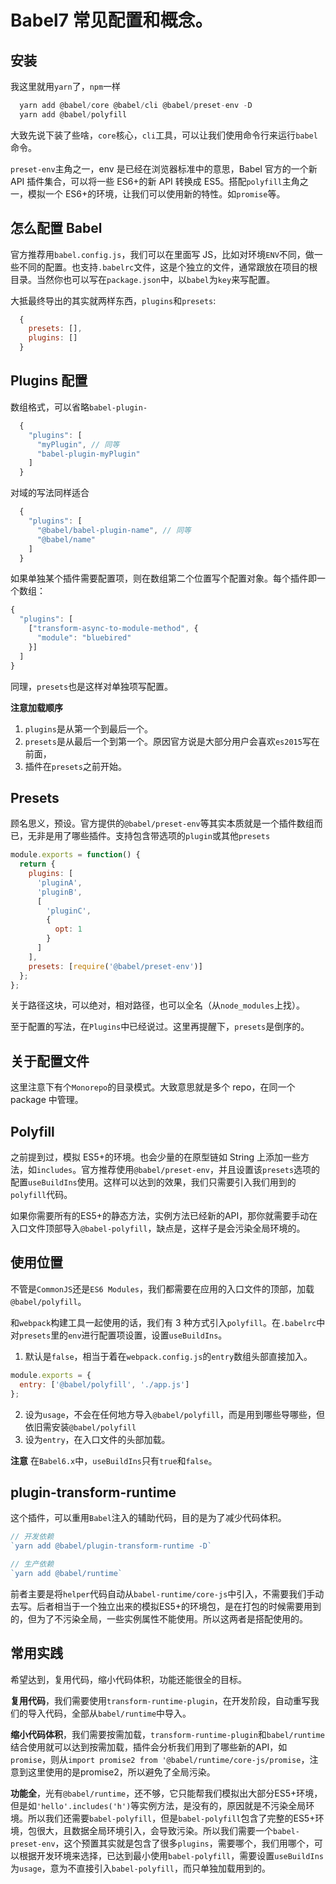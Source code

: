 # Babel7 常见配置和概念。

## 安装

我这里就用`yarn`了，`npm`一样

```js
  yarn add @babel/core @babel/cli @babel/preset-env -D
  yarn add @babel/polyfill
```

大致先说下装了些啥，`core`核心，`cli`工具，可以让我们使用命令行来运行`babel`命令。

`preset-env`主角之一，env 是已经在浏览器标准中的意思，Babel 官方的一个新 API 插件集合，可以将一些 ES6+的新 API 转换成 ES5。搭配`polyfill`主角之一，模拟一个 ES6+的环境，让我们可以使用新的特性。如`promise`等。

## 怎么配置 Babel

官方推荐用`babel.config.js`，我们可以在里面写 JS，比如对环境`ENV`不同，做一些不同的配置。也支持`.babelrc`文件，这是个独立的文件，通常跟放在项目的根目录。当然你也可以写在`package.json`中，以`babel`为`key`来写配置。

大抵最终导出的其实就两样东西，`plugins`和`presets`:

```js
  {
    presets: [],
    plugins: []
  }
```

## Plugins 配置

数组格式，可以省略`babel-plugin-`

```js
  {
    "plugins": [
      "myPlugin", // 同等
      "babel-plugin-myPlugin"
    ]
  }
```

对域的写法同样适合

```js
  {
    "plugins": [
      "@babel/babel-plugin-name", // 同等
      "@babel/name"
    ]
  }
```

如果单独某个插件需要配置项，则在数组第二个位置写个配置对象。每个插件即一个数组：

```js
{
  "plugins": [
    ["transform-async-to-module-method", {
      "module": "bluebired"
    }]
  ]
}
```

同理，`presets`也是这样对单独项写配置。

**注意加载顺序**

1. `plugins`是从第一个到最后一个。
2. `presets`是从最后一个到第一个。原因官方说是大部分用户会喜欢`es2015`写在前面，
3. 插件在`presets`之前开始。

## Presets

顾名思义，预设。官方提供的`@babel/preset-env`等其实本质就是一个插件数组而已，无非是用了哪些插件。支持包含带选项的`plugin`或其他`presets`

```js
module.exports = function() {
  return {
    plugins: [
      'pluginA',
      'pluginB',
      [
        'pluginC',
        {
          opt: 1
        }
      ]
    ],
    presets: [require('@babel/preset-env')]
  };
};
```

关于路径这块，可以绝对，相对路径，也可以全名（从`node_modules`上找）。

至于配置的写法，在`Plugins`中已经说过。这里再提醒下，`presets`是倒序的。

## 关于配置文件

这里注意下有个`Monorepo`的目录模式。大致意思就是多个 repo，在同一个 package 中管理。

## Polyfill

之前提到过，模拟 ES5+的环境。也会少量的在原型链如 String 上添加一些方法，如`includes`。官方推荐使用`@babel/preset-env`，并且设置该`presets`选项的配置`useBuildIns`使用。这样可以达到的效果，我们只需要引入我们用到的`polyfill`代码。

如果你需要所有的ES5+的静态方法，实例方法已经新的API，那你就需要手动在入口文件顶部导入`@babel-polyfill`，缺点是，这样子是会污染全局环境的。

## 使用位置

不管是`CommonJS`还是`ES6 Modules`，我们都需要在应用的入口文件的顶部，加载`@babel/polyfill`。

和`webpack`构建工具一起使用的话，我们有 3 种方式引入`polyfill`。在`.babelrc`中对`presets`里的`env`进行配置项设置，设置`useBuildIns`。

1. 默认是`false`，相当于着在`webpack.config.js`的`entry`数组头部直接加入。

```js
module.exports = {
  entry: ['@babel/polyfill', './app.js']
};
```

2. 设为`usage`，不会在任何地方导入`@babel/polyfill`，而是用到哪些导哪些，但依旧需安装`@babel/polyfill`
3. 设为`entry`，在入口文件的头部加载。

**注意**
在`Babel6.x`中，`useBuildIns`只有`true`和`false`。

## plugin-transform-runtime

这个插件，可以重用`Babel`注入的辅助代码，目的是为了减少代码体积。

```js
// 开发依赖
`yarn add @babel/plugin-transform-runtime -D`

// 生产依赖
`yarn add @babel/runtime`
```
前者主要是将`helper`代码自动从`babel-runtime/core-js`中引入，不需要我们手动去写。后者相当于一个独立出来的模拟ES5+的环境包，是在打包的时候需要用到的，但为了不污染全局，一些实例属性不能使用。所以这两者是搭配使用的。

## 常用实践

希望达到，复用代码，缩小代码体积，功能还能很全的目标。

**复用代码**，我们需要使用`transform-runtime-plugin`，在开发阶段，自动重写我们的导入代码，全部从`babel/runtime`中导入。

**缩小代码体积**，我们需要按需加载，`transform-runtime-plugin`和`babel/runtime`结合使用就可以达到按需加载，插件会分析我们用到了哪些新的API，如`promise`，则从`import promise2 from '@babel/runtime/core-js/promise`，注意到这里使用的是promise2，所以避免了全局污染。

**功能全**，光有`@babel/runtime`，还不够，它只能帮我们模拟出大部分ES5+环境，但是如`'hello'.includes('h')`等实例方法，是没有的，原因就是不污染全局环境。所以我们还需要`babel-polyfill`，但是`babel-polyfill`包含了完整的ES5+环境，包很大，且数据全局环境引入，会导致污染。所以我们需要一个`babel-preset-env`，这个预置其实就是包含了很多`plugins`，需要哪个，我们用哪个，可以根据开发环境来选择，已达到最小使用`babel-polyfill`，需要设置`useBuildIns`为`usage`，意为不直接引入`babel-polyfill`，而只单独加载用到的。
